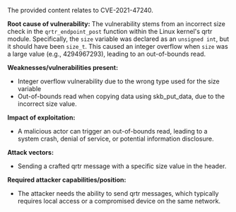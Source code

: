 The provided content relates to CVE-2021-47240.

**Root cause of vulnerability:**
The vulnerability stems from an incorrect size check in the `qrtr_endpoint_post` function within the Linux kernel's qrtr module. Specifically, the `size` variable was declared as an `unsigned int`, but it should have been `size_t`. This caused an integer overflow when `size` was a large value (e.g., 4294967293), leading to an out-of-bounds read.

**Weaknesses/vulnerabilities present:**
- Integer overflow vulnerability due to the wrong type used for the size variable
- Out-of-bounds read when copying data using skb_put_data, due to the incorrect size value.

**Impact of exploitation:**
- A malicious actor can trigger an out-of-bounds read, leading to a system crash, denial of service, or potential information disclosure.

**Attack vectors:**
- Sending a crafted qrtr message with a specific size value in the header.

**Required attacker capabilities/position:**
- The attacker needs the ability to send qrtr messages, which typically requires local access or a compromised device on the same network.